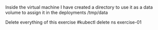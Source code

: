 Inside the virtual machine I have created a directory to use it as a data volume to assign it in the deployments
/tmp/data 

Delete everything of this exercise
#kubectl delete ns exercise-01 
